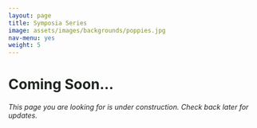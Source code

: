 ```yaml
---
layout: page
title: Symposia Series
image: assets/images/backgrounds/poppies.jpg
nav-menu: yes
weight: 5
---
```


<h1 style="color:#202520">Coming Soon...</h1>

<h6 style="color:#202520">This page you are looking for is under construction. Check back later for updates.</h6>